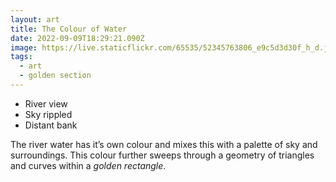 ```yaml
---
layout: art
title: The Colour of Water
date: 2022-09-09T18:29:21.090Z
image: https://live.staticflickr.com/65535/52345763806_e9c5d3d30f_h_d.jpg
tags:
  - art
  - golden section
---
```

* River view
* Sky rippled
* Distant bank

The river water has it’s own colour and mixes this with a palette of sky and surroundings. This colour further sweeps through a geometry of triangles and curves within a _golden rectangle_. 